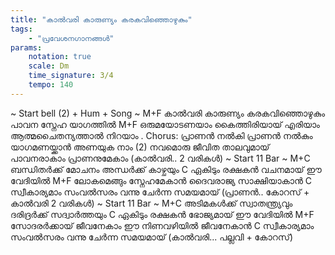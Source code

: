 ```yaml
---
title: "കാൽവരി കാരുണ്യം കരകവിഞ്ഞൊഴുകും"
tags:
    - "പ്രവേശനഗാനങ്ങൾ"
params:
    notation: true
    scale: Dm
    time_signature: 3/4
    tempo: 140
---
```

~ Start bell (2) + Hum + Song ~
M+F
കാൽവരി കാരുണ്യം കരകവിഞ്ഞൊഴുകും
പാവന സ്നേഹ യാഗത്തിൽ
M+F
ഒരുമയോടണയാം കൈത്തിരിയായ് എരിയാം
ആത്മചൈതന്യത്താൽ നിറയാം
.
Chorus:
പ്രാണൻ നൽകി പ്രാണൻ നൽകും
യാഗമണയ്ക്കാൻ അണയുക നാം (2)
നവമൊരു ജീവിത താലവുമായ്
പാവനരാകാം പ്രാണനുമേകാം
(കാൽവരി.. 2 വരികൾ)
~ Start 11 Bar ~
M+C
ബന്ധിതർക്ക് മോചനം
അന്ധർക്ക് കാഴ്ചയും
C
ഏകിടും രക്ഷകൻ
വചനമായ് ഈ വേദിയിൽ
M+F
ലോകമെങ്ങും സ്നേഹമേകാൻ
ദൈവരാജ്യ സാക്ഷിയാകാൻ
C
സ്വീകാര്യമാം സംവൽസരം
വന്നു ചേർന്ന സമയമായ്
(പ്രാണൻ.. കോറസ് + കാൽവരി 2 വരികൾ)
~ Start 11 Bar ~
M+C
അടിമകൾക്ക് സ്വാതന്ത്ര്യവും
ദരിദ്രർക്ക് സദ്വാർത്തയും
C
ഏകിടും രക്ഷകൻ
ഭോജ്യമായ് ഈ വേദിയിൽ
M+F
സോദരർക്കായ് ജീവനേകാം
ഈ നിണവഴിയിൽ ജീവനേകാൻ
C
സ്വീകാര്യമാം സംവൽസരം
വന്നു ചേർന്ന സമയമായ്
(കാൽവരി...  പല്ലവി + കോറസ്)
